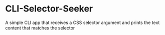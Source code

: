 # CLI-Selector-Seeker
 A simple CLI app that receives a CSS selector argument and prints the text content that matches the selector
